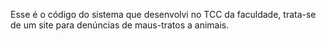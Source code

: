 Esse é o código do sistema que desenvolvi no TCC da faculdade, trata-se de um site para denúncias de maus-tratos a animais.
